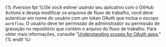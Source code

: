 {% ifversion fpt %}Se você estiver usando seu aplicativo com o GitHub Actions e deseja modificar os arquivos de fluxo de trabalho, você deve autenticar em nome do usuário com um token OAuth que inclua o escopo `workflow`. O usuário deve ter permissão de administrador ou permissão de gravação no repositório que contém o arquivo do fluxo de trabalho. Para obter mais informações, consulte "[Understanding scopes for OAuth apps](/apps/building-oauth-apps/understanding-scopes-for-oauth-apps/#available-scopes)."{% endif %}
